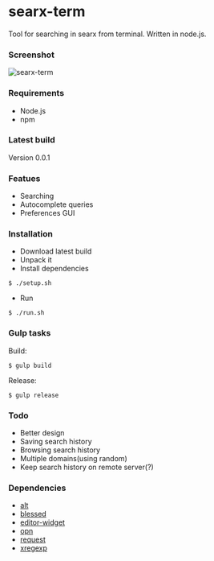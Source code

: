 # searx-term
Tool for searching in searx from terminal. Written in node.js.

### Screenshot
![searx-term](https://cloud.githubusercontent.com/assets/6804575/12012457/bafc48de-ad05-11e5-9986-9b473b969bad.gif "searx-term")

### Requirements
* Node.js
* npm

### Latest build
Version 0.0.1

### Featues
* Searching
* Autocomplete queries
* Preferences GUI

### Installation
* Download latest build
* Unpack it
* Install dependencies
```
$ ./setup.sh
```
* Run
```
$ ./run.sh
```

### Gulp tasks
Build:
```
$ gulp build
```
Release:
```
$ gulp release
```

### Todo
* Better design
* Saving search history
* Browsing search history
* Multiple domains(using random)
* Keep search history on remote server(?)

### Dependencies
* [alt](https://www.npmjs.com/package/alt)
* [blessed](https://www.npmjs.com/package/blessed)
* [editor-widget](https://www.npmjs.com/package/editor-widget)
* [opn](https://www.npmjs.com/package/opn)
* [request](https://www.npmjs.com/package/request)
* [xregexp](https://www.npmjs.com/package/xregexp)
